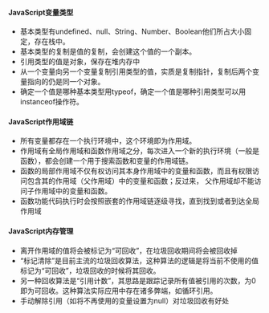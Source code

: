 #### JavaScript变量类型
- 基本类型有undefined、null、String、Number、Boolean他们所占大小固定，存在栈中。
- 基本类型的复制是值的复制，会创建这个值的一个副本。
- 引用类型的值是对象，保存在堆内存中
- 从一个变量向另一个变量复制引用类型的值，实质是复制指针，复制后两个变量指向的仍是同一个对象。
- 确定一个值是哪种基本类型用typeof，确定一个值是哪种引用类型可以用instanceof操作符。

#### JavaScript作用域链
- 所有变量都存在一个执行环境中，这个环境即为作用域。
- 作用域有全局作用域和函数作用域之分，每次进入一个新的执行环境（一般是函数），都会创建一个用于搜索函数和变量的作用域链。
- 函数的局部作用域不仅有权访问其本身作用域中的变量和函数，而且有权限访问包含其的作用域（父作用域）中的变量和函数；反过来，
父作用域却不能访问子作用域中的变量和函数。
- 函数功能代码执行时会按照嵌套的作用域链逐级寻找，直到找到或者到达全局作用域
#### JavaScript内存管理
- 离开作用域的值将会被标记为“可回收”，在垃圾回收期间将会被回收掉
- “标记清除”是目前主流的垃圾回收算法，这种算法的逻辑是将当前不使用的值标记为“可回收”，垃圾回收的时候将其回收。
- 另一种回收算法是“引用计数”，其思路是跟踪记录所有值被引用的次数，为0即为可回收。这种算法实际应用中存在诸多弊端，如循环引用。
- 手动解除引用（如将不再使用的变量设置为null）对垃圾回收有好处
